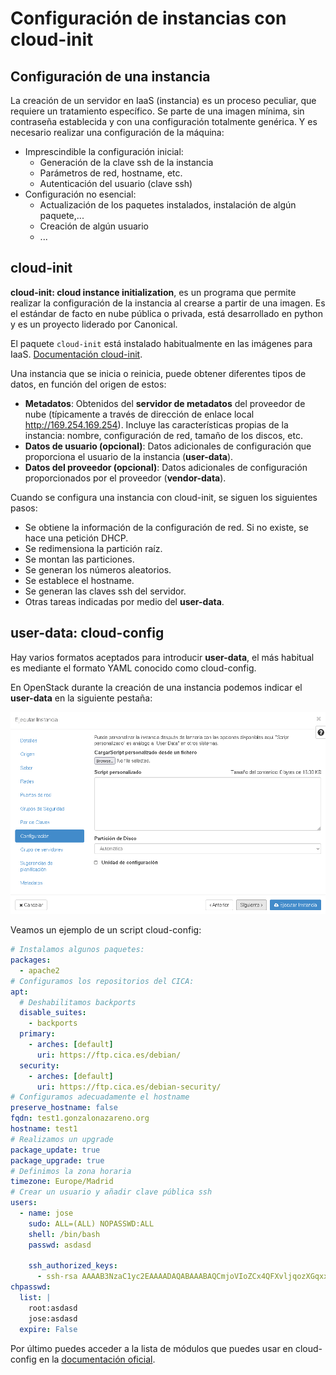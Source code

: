 # Configuración de instancias con cloud-init

## Configuración de una instancia

La creación de un servidor en IaaS (instancia) es un proceso peculiar, que requiere un tratamiento específico. Se parte de una imagen mínima, sin contraseña establecida y con una configuración totalmente genérica. Y es necesario realizar una configuración de la máquina:
* Imprescindible la configuración inicial:
	* Generación de la clave ssh de la instancia
	* Parámetros de red, hostname, etc.
	* Autenticación del usuario (clave ssh)
* Configuración no esencial:
	* Actualización de los paquetes instalados, instalación de algún paquete,...
	* Creación de algún usuario
	* ...

## cloud-init

**cloud-init: cloud instance initialization**, es un programa que permite realizar la configuración de la instancia al crearse a partir de una imagen. Es el estándar de facto en nube pública o privada, está desarrollado en python y es un proyecto liderado por Canonical.

El paquete `cloud-init` está instalado habitualmente en las imágenes para IaaS. [Documentación cloud-init](https://cloudinit.readthedocs.io).

Una instancia que se inicia o reinicia, puede obtener diferentes tipos de datos, en función del origen de estos:
* **Metadatos**: Obtenidos del **servidor de metadatos** del proveedor de nube (típicamente a través de dirección de enlace local http://169.254.169.254). Incluye las características propias de la instancia: nombre, configuración de red, tamaño de los discos, etc.
* **Datos de usuario (opcional)**: Datos adicionales de configuración que proporciona el usuario de la instancia (**user-data**).
* **Datos del proveedor (opcional)**: Datos adicionales de configuración proporcionados por el proveedor (**vendor-data**).

Cuando se configura una instancia con cloud-init, se siguen los siguientes pasos:

* Se obtiene la información de la configuración de red. Si no existe, se hace una petición DHCP.
* Se redimensiona la partición raíz.
* Se montan las particiones.
* Se generan los números aleatorios.
* Se establece el hostname.
* Se generan las claves ssh del servidor.
* Otras tareas indicadas por medio del **user-data**.

## user-data: cloud-config

Hay varios formatos aceptados para introducir **user-data**, el más habitual es mediante el formato YAML conocido como cloud-config.

En OpenStack durante la creación de una instancia podemos indicar el **user-data** en la siguiente pestaña:

![cloud-init](img/cloud-init.png)

Veamos un ejemplo de un script cloud-config:

```yaml
# Instalamos algunos paquetes:
packages:
  - apache2
# Configuramos los repositorios del CICA:
apt:
  # Deshabilitamos backports
  disable_suites:
    - backports
  primary:
    - arches: [default]
      uri: https://ftp.cica.es/debian/
  security:
    - arches: [default]
      uri: https://ftp.cica.es/debian-security/
# Configuramos adecuadamente el hostname
preserve_hostname: false
fqdn: test1.gonzalonazareno.org
hostname: test1
# Realizamos un upgrade
package_update: true
package_upgrade: true
# Definimos la zona horaria
timezone: Europe/Madrid
# Crear un usuario y añadir clave pública ssh
users:
  - name: jose
    sudo: ALL=(ALL) NOPASSWD:ALL
    shell: /bin/bash
    passwd: asdasd

    ssh_authorized_keys:
      - ssh-rsa AAAAB3NzaC1yc2EAAAADAQABAAABAQCmjoVIoZCx4QFXvljqozXGqxxlSvO7V2aizqyPgMfGqnyl0J9YXo6zrcWYwyWMnMdRdwYZgHqfiiFCUn2QDm6ZuzC4Lcx0K3ZwO2lgL4XaATykVLneHR1ib6RNroFcClN69cxWsdwQW6dpjpiBDXf8m6/qxVP3EHwUTsP8XaOV7WkcCAqfYAMvpWLISqYme6e+6ZGJUIPkDTxavu5JTagDLwY+py1WB53eoDWsG99gmvyit2O1Eo+jRWN+mgRHIxJTrFtLS6o4iWeshPZ6LvCZ/Pum12Oj4B4bjGSHzrKjHZgTwhVJ/LDq3v71/PP4zaI3gVB9ZalemSxqomgbTlnT
chpasswd:
  list: |
    root:asdasd
    jose:asdasd
  expire: False
```

Por último puedes acceder a la lista de módulos que puedes usar en cloud-config en la [documentación oficial](https://cloudinit.readthedocs.io/en/latest/topics/modules.html).
